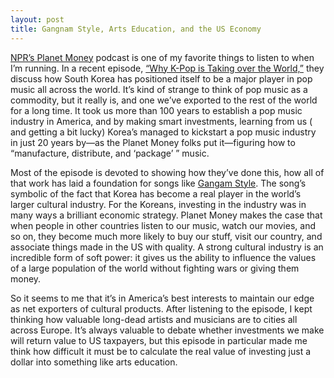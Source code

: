 ```yaml
---
layout: post
title: Gangnam Style, Arts Education, and the US Economy
---
```


[NPR’s Planet Money](http://www.npr.org/blogs/money/) podcast is one of my favorite things to listen to when I’m running. In a recent episode, [“Why K-Pop is Taking over the World,”](http://www.npr.org/blogs/money/2012/10/16/163039109/episode-410-why-k-pop-is-taking-over-the-world) they discuss how South Korea has positioned itself to be a major player in pop music all across the world. It’s kind of strange to think of pop music as a commodity, but it really is, and one we’ve exported to the rest of the world for a long time. It took us more than 100 years to establish a pop music industry in America, and by making smart investments, learning from us ( and getting a bit lucky) Korea’s managed to kickstart a pop music industry in just 20 years by—as the Planet Money folks put it—figuring how to “manufacture, distribute, and ‘package’ ” music.

Most of the episode is devoted to showing how they’ve done this, how all of that work has laid a foundation for songs like [Gangam Style](http://www.youtube.com/watch?v=9bZkp7q19f0). The song’s symbolic of the fact that Korea has become a real player in the world’s larger cultural industry. For the Koreans, investing in the industry was in many ways a brilliant economic strategy. Planet Money makes the case that when people in other countries listen to our music, watch our movies, and so on, they become much more likely to buy our stuff, visit our country, and associate things made in the US with quality. A strong cultural industry is an incredible form of soft power: it gives us the ability to influence the values of a large population of the world without fighting wars or giving them money.

So it seems to me that it’s in America’s best interests to maintain our edge as net exporters of cultural products. After listening to the episode, I kept thinking how valuable long-dead artists and musicians are to cities all across Europe. It’s always valuable to debate whether investments we make will return value to US taxpayers, but this episode in particular made me think how difficult it must be to calculate the real value of investing just a dollar into something like arts education.